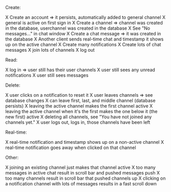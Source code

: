 Create:

X Create an account => it persists, automatically added to general channel
X general is active on first sign in
X Create a channel => channel was created in the database, userchannel was created in the database
X See "No messages..." in chat window
X Create a chat message => it was created in the database
X Another client sends real-time chat and timestamp it shows up on the active channel
X Create many notifications
X Create lots of chat messages
X join lots of channels
X log out

Read:

X log in => user still has their user channels
X user still sees any unread notifications
X user still sees messages

Delete:

X user clicks on a notification to reset it
X user leaves channels => see database changes
X can leave first, last, and middle channel (database persists)
X leaving the active channel makes the first channel active
X leaving the active channel when it's the first makes the one below it (the new first) active
X deleting all channels, see "You have not joined any channels yet."
X user logs out, logs in, those channels have been left

Real-time:

X real-time notification and timestamp shows up on a non-active channel
X real-time notification goes away when clicked on that channel

Other:

X joining an existing channel just makes that channel active
X too many messages in active chat result in scroll bar and pushed messages push
X too many channels result in scroll bar that pushed channels up
X clicking on a notification channel with lots of messages results in a fast scroll down
